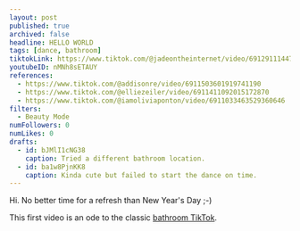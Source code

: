 ```yaml
---
layout: post
published: true
archived: false
headline: HELLO WORLD
tags: [dance, bathroom]
tiktokLink: https://www.tiktok.com/@jadeontheinternet/video/6912911144730545413
youtubeID: nMNh8sETAUY
references:
  - https://www.tiktok.com/@addisonre/video/6911503601919741190
  - https://www.tiktok.com/@elliezeiler/video/6911411092015172870
  - https://www.tiktok.com/@iamoliviaponton/video/6911033463529360646
filters:
  - Beauty Mode
numFollowers: 0
numLikes: 0
drafts:
  - id: bJMlI1cNG38
    caption: Tried a different bathroom location.
  - id: ba1w8PjnKK8
    caption: Kinda cute but failed to start the dance on time.
---
```


Hi. No better time for a refresh than New Year's Day ;-)

This first video is an ode to the classic [bathroom TikTok](https://www.nytimes.com/2020/01/23/style/tik-tok-bathrooms.html).
